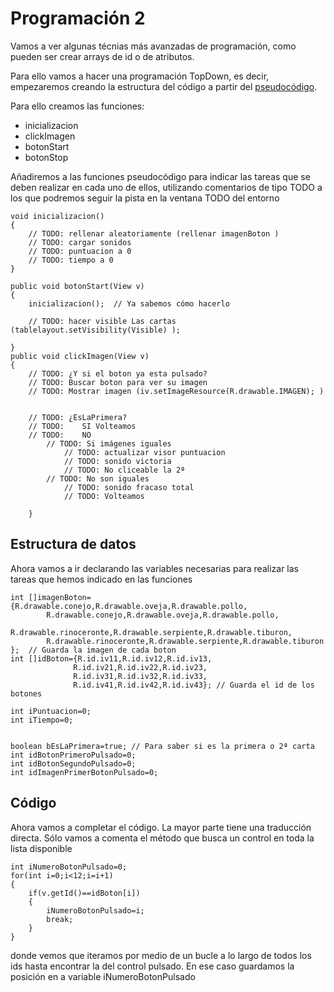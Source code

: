 # Programación 2
Vamos a ver algunas técnias más avanzadas de programación, como pueden ser crear arrays de id o de atributos.

Para ello vamos a hacer una programación TopDown, es decir, empezaremos creando la estructura del código a partir del [pseudocódigo](./presudocodigoMemory.md).

Para ello creamos las funciones:

* inicializacion
* clickImagen
* botonStart
* botonStop

Añadiremos a las funciones pseudocódigo para indicar las tareas que se deben realizar en cada uno de ellos, utilizando comentarios de tipo TODO a los que podremos seguir la pista en la ventana TODO del entorno



    void inicializacion()
    {
        // TODO: rellenar aleatoriamente (rellenar imagenBoton )
        // TODO: cargar sonidos
        // TODO: puntuacion a 0
        // TODO: tiempo a 0
    }

    public void botonStart(View v)
    {
        inicializacion();  // Ya sabemos cómo hacerlo

        // TODO: hacer visible Las cartas (tablelayout.setVisibility(Visible) );

    }
    public void clickImagen(View v)
    {
        // TODO: ¿Y si el boton ya esta pulsado?
        // TODO: Buscar boton para ver su imagen
        // TODO: Mostrar imagen (iv.setImageResource(R.drawable.IMAGEN); )


        // TODO: ¿EsLaPrimera?
        // TODO:	SI Volteamos
        // TODO:    NO 
            // TODO: Si imágenes iguales
                // TODO: actualizar visor puntuacion
                // TODO: sonido victoria
                // TODO: No cliceable la 2ª
            // TODO: No son iguales
                // TODO: sonido fracaso total
                // TODO: Volteamos

        }


## Estructura de datos

Ahora vamos a ir declarando las variables necesarias para realizar las tareas que hemos indicado en las funciones

    int []imagenBoton={R.drawable.conejo,R.drawable.oveja,R.drawable.pollo,
            R.drawable.conejo,R.drawable.oveja,R.drawable.pollo,
            R.drawable.rinoceronte,R.drawable.serpiente,R.drawable.tiburon,
            R.drawable.rinoceronte,R.drawable.serpiente,R.drawable.tiburon
    };  // Guarda la imagen de cada boton
    int []idBoton={R.id.iv11,R.id.iv12,R.id.iv13,
                  R.id.iv21,R.id.iv22,R.id.iv23,
                  R.id.iv31,R.id.iv32,R.id.iv33,
                  R.id.iv41,R.id.iv42,R.id.iv43}; // Guarda el id de los botones

    int iPuntuacion=0;
    int iTiempo=0;


    boolean bEsLaPrimera=true; // Para saber si es la primera o 2ª carta
    int idBotonPrimeroPulsado=0;
    int idBotonSegundoPulsado=0;
    int idImagenPrimerBotonPulsado=0;
    
## Código

Ahora vamos a completar el código. La mayor parte tiene una traducción directa. Sólo vamos a comenta el método que busca un control en toda la lista disponible

    int iNumeroBotonPulsado=0;
    for(int i=0;i<12;i=i+1)
    {
        if(v.getId()==idBoton[i])
        {
            iNumeroBotonPulsado=i;
            break;
        }
    }

donde vemos que iteramos por medio de un bucle a lo largo de todos los ids hasta encontrar la del control pulsado. En ese caso guardamos la posición en a variable iNumeroBotonPulsado